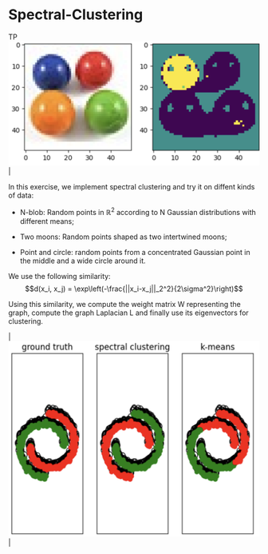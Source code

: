 # Spectral-Clustering
TP
 ![cluster2](smile_head.png)| 

In this exercise, we implement spectral clustering and try it on diffent kinds of data:

* N-blob: Random points in $\mathbb{R}^2$ according to N Gaussian distributions with different means;

* Two moons: Random points shaped as two intertwined moons;

* Point and circle: random points from a concentrated Gaussian point in the middle and a wide circle around it.

We use the following similarity:
$$d(x_i, x_j) = \exp\left(-\frac{||x_i-x_j||_2^2}{2\sigma^2}\right)$$

Using this similarity, we compute the weight matrix W representing the graph, compute the graph Laplacian L and finally use its eigenvectors for clustering.

|![cluster1](moon_clustering)|
